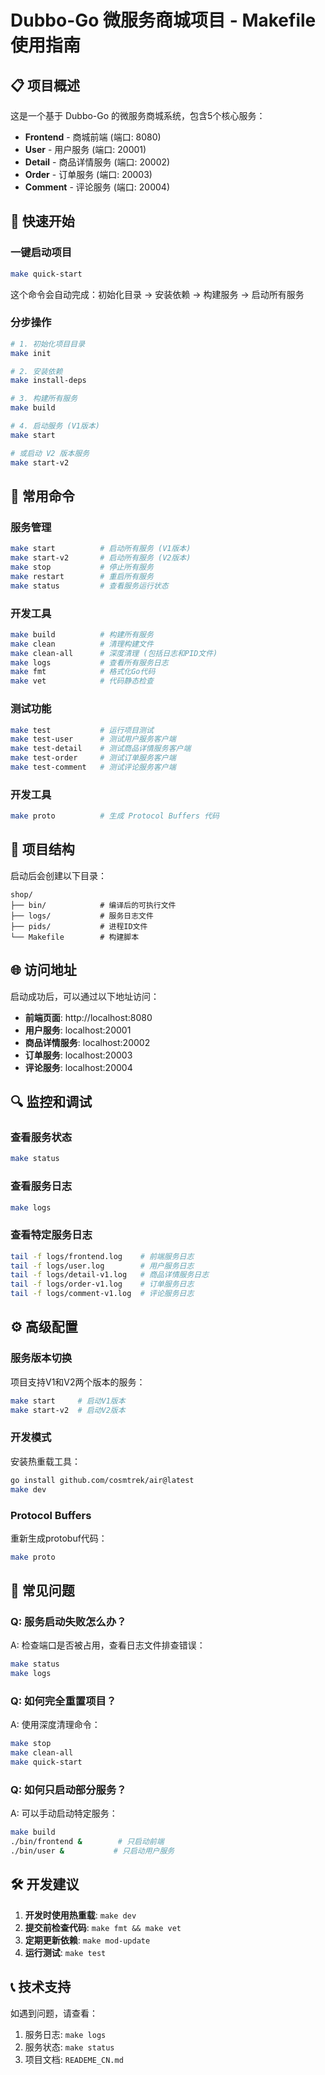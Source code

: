# Dubbo-Go 微服务商城项目 - Makefile 使用指南

## 📋 项目概述

这是一个基于 Dubbo-Go 的微服务商城系统，包含5个核心服务：
- **Frontend** - 商城前端 (端口: 8080)
- **User** - 用户服务 (端口: 20001)  
- **Detail** - 商品详情服务 (端口: 20002)
- **Order** - 订单服务 (端口: 20003)
- **Comment** - 评论服务 (端口: 20004)

## 🚀 快速开始

### 一键启动项目
```bash
make quick-start
```
这个命令会自动完成：初始化目录 → 安装依赖 → 构建服务 → 启动所有服务

### 分步操作
```bash
# 1. 初始化项目目录
make init

# 2. 安装依赖
make install-deps

# 3. 构建所有服务
make build

# 4. 启动服务 (V1版本)
make start

# 或启动 V2 版本服务
make start-v2
```

## 🔧 常用命令

### 服务管理
```bash
make start          # 启动所有服务 (V1版本)
make start-v2       # 启动所有服务 (V2版本)
make stop           # 停止所有服务
make restart        # 重启所有服务
make status         # 查看服务运行状态
```

### 开发工具
```bash
make build          # 构建所有服务
make clean          # 清理构建文件
make clean-all      # 深度清理 (包括日志和PID文件)
make logs           # 查看所有服务日志
make fmt            # 格式化Go代码
make vet            # 代码静态检查
```

### 测试功能
```bash
make test           # 运行项目测试
make test-user      # 测试用户服务客户端
make test-detail    # 测试商品详情服务客户端
make test-order     # 测试订单服务客户端
make test-comment   # 测试评论服务客户端
```

### 开发工具
```bash
make proto          # 生成 Protocol Buffers 代码
```

## 📁 项目结构

启动后会创建以下目录：
```
shop/
├── bin/            # 编译后的可执行文件
├── logs/           # 服务日志文件
├── pids/           # 进程ID文件
└── Makefile        # 构建脚本
```

## 🌐 访问地址

启动成功后，可以通过以下地址访问：
- **前端页面**: http://localhost:8080
- **用户服务**: localhost:20001
- **商品详情服务**: localhost:20002  
- **订单服务**: localhost:20003
- **评论服务**: localhost:20004

## 🔍 监控和调试

### 查看服务状态
```bash
make status
```

### 查看服务日志
```bash
make logs
```

### 查看特定服务日志
```bash
tail -f logs/frontend.log    # 前端服务日志
tail -f logs/user.log        # 用户服务日志
tail -f logs/detail-v1.log   # 商品详情服务日志
tail -f logs/order-v1.log    # 订单服务日志
tail -f logs/comment-v1.log  # 评论服务日志
```

## ⚙️ 高级配置

### 服务版本切换
项目支持V1和V2两个版本的服务：
```bash
make start     # 启动V1版本
make start-v2  # 启动V2版本
```

### 开发模式
安装热重载工具：
```bash
go install github.com/cosmtrek/air@latest
make dev
```

### Protocol Buffers
重新生成protobuf代码：
```bash
make proto
```

## 📝 常见问题

### Q: 服务启动失败怎么办？
A: 检查端口是否被占用，查看日志文件排查错误：
```bash
make status
make logs
```

### Q: 如何完全重置项目？
A: 使用深度清理命令：
```bash
make stop
make clean-all
make quick-start
```

### Q: 如何只启动部分服务？
A: 可以手动启动特定服务：
```bash
make build
./bin/frontend &        # 只启动前端
./bin/user &           # 只启动用户服务
```

## 🛠️ 开发建议

1. **开发时使用热重载**: `make dev`
2. **提交前检查代码**: `make fmt && make vet`
3. **定期更新依赖**: `make mod-update`
4. **运行测试**: `make test`

## 📞 技术支持

如遇到问题，请查看：
1. 服务日志: `make logs`
2. 服务状态: `make status`
3. 项目文档: `READEME_CN.md`
